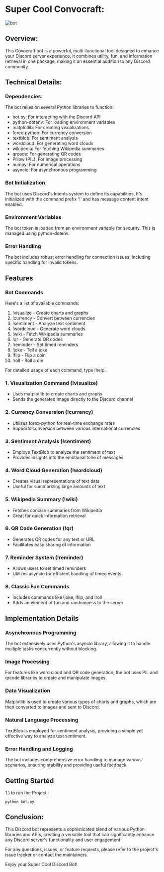 # Super Cool Convocraft:

![bot](https://github.com/user-attachments/assets/8e4b3af0-df7e-46ae-93c6-53853b16ec20)

## Overview:

This Covocraft bot is a powerful, multi-functional tool designed to enhance your Discord server experience. It combines utility, fun, and information retrieval in one package, making it an essential addition to any Discord community.
 
## Technical Details:

### Dependencies:

The bot relies on several Python libraries to function:
- bot.py: For interacting with the Discord API
- python-dotenv: For loading environment variables
- matplotlib: For creating visualizations
- forex-python: For currency conversion
- textblob: For sentiment analysis
- wordcloud: For generating word clouds
- wikipedia: For fetching Wikipedia summaries
- qrcode: For generating QR codes
- Pillow (PIL): For image processing
- numpy: For numerical operations
- asyncio: For asynchronous programming



### Bot Initialization
The bot uses Discord's Intents system to define its capabilities. It's initialized with the command prefix '!' and has message content intent enabled.

### Environment Variables
The bot token is loaded from an environment variable for security. This is managed using python-dotenv.

### Error Handling
The bot includes robust error handling for connection issues, including specific handling for invalid tokens.

## Features
### Bot Commands

Here's a list of available commands:

1. !visualize - Create charts and graphs
2. !currency - Convert between currencies
3. !sentiment - Analyze text sentiment
4. !wordcloud - Generate word clouds
5. !wiki - Fetch Wikipedia summaries
6. !qr - Generate QR codes
7. !reminder - Set timed reminders
8. !joke - Tell a joke
9. !flip - Flip a coin
10. !roll - Roll a die

For detailed usage of each command, type !help .

### 1. Visualization Command (!visualize)
- Uses matplotlib to create charts and graphs
- Sends the generated image directly to the Discord channel

### 2. Currency Conversion (!currency)
- Utilizes forex-python for real-time exchange rates
- Supports conversion between various international currencies

### 3. Sentiment Analysis (!sentiment)
- Employs TextBlob to analyze the sentiment of text
- Provides insights into the emotional tone of messages
 

### 4. Word Cloud Generation (!wordcloud)
- Creates visual representations of text data
- Useful for summarizing large amounts of text


### 5. Wikipedia Summary (!wiki)
- Fetches concise summaries from Wikipedia
- Great for quick information retrieval

### 6. QR Code Generation (!qr)
- Generates QR codes for any text or URL
- Facilitates easy sharing of information
 
### 7. Reminder System (!reminder)
- Allows users to set timed reminders
- Utilizes asyncio for efficient handling of timed events

### 8. Classic Fun Commands
- Includes commands like !joke, !flip, and !roll
- Adds an element of fun and randomness to the server


## Implementation Details

### Asynchronous Programming
The bot extensively uses Python's asyncio library, allowing it to handle multiple tasks concurrently without blocking.


### Image Processing
For features like word cloud and QR code generation, the bot uses PIL and qrcode libraries to create and manipulate images.

### Data Visualization
Matplotlib is used to create various types of charts and graphs, which are then converted to images and sent to Discord.


### Natural Language Processing
TextBlob is employed for sentiment analysis, providing a simple yet effective way to analyze text sentiment.

### Error Handling and Logging
The bot includes comprehensive error handling to manage various scenarios, ensuring stability and providing useful feedback.

## Getting Started

1.) to run the Project :

```
python bot.py
```
## Conclusion:

This Discord bot represents a sophisticated blend of various Python libraries and APIs, creating a versatile tool that can significantly enhance any Discord server's functionality and user engagement.

For any questions, issues, or feature requests, please refer to the project's issue tracker or contact the maintainers.

Enjoy your Super Cool Discord Bot!

